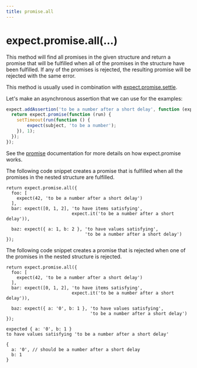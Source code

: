 ```yaml
---
title: promise.all
---
```


# expect.promise.all(...)

This method will find all promises in the given structure and return a promise
that will be fulfilled when all of the promises in the structure have been
fulfilled. If any of the promises is rejected, the resulting promise will be
rejected with the same error.

This method is usually used in combination with
[expect.promise.settle](/api/promise-settle).

Let's make an asynchronous assertion that we can use for the examples:

```js
expect.addAssertion('to be a number after a short delay', function (expect, subject) {
  return expect.promise(function (run) {
    setTimeout(run(function () {
        expect(subject, 'to be a number');
    }), 1);
  });
});
```

See the [promise](/api/promise) documentation for more details on how
expect.promise works.

The following code snippet creates a promise that is fulfilled when all the
promises in the nested structure are fulfilled.

```js#async:true
return expect.promise.all({
  foo: [
    expect(42, 'to be a number after a short delay')
  ],
  bar: expect([0, 1, 2], 'to have items satisfying',
                         expect.it('to be a number after a short delay')),

  baz: expect({ a: 1, b: 2 }, 'to have values satisfying',
                              'to be a number after a short delay')
});
```

The following code snippet creates a promise that is rejected when one
of the promises in the nested structure is rejected.

```js#async:true
return expect.promise.all({
  foo: [
    expect(42, 'to be a number after a short delay')
  ],
  bar: expect([0, 1, 2], 'to have items satisfying',
                         expect.it('to be a number after a short delay')),

  baz: expect({ a: '0', b: 1 }, 'to have values satisfying',
                                'to be a number after a short delay')
});
```

```output
expected { a: '0', b: 1 }
to have values satisfying 'to be a number after a short delay'

{
  a: '0', // should be a number after a short delay
  b: 1
}
```
